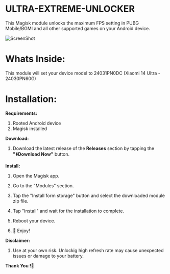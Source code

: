 # ULTRA-EXTREME-UNLOCKER
This Magisk module unlocks the maximum FPS setting in PUBG Mobile/BGMI and all other supported games on your Android device.

![ScreenShot](https://github.com/shakilxt/ULTRA-EXTREME-UNLOCKER/blob/main/Screenshot.jpg?raw=true)

# Whats Inside:
This module will set your device model to 24031PN0DC (Xiaomi 14 Ultra - 24030PN60G)

# Installation:

**Requirements:**

1. Rooted Android device
2. Magisk installed

**Download:**

1. Download the latest release of the **Releases** section by tapping the **"⬇️Download Now"** button.

**Install:**

1. Open the Magisk app.

2. Go to the "Modules" section.

3. Tap the "Install form storage" button and select the downloaded module zip file.

4. Tap "Install" and wait for the installation to complete.

5. Reboot your device.

6. 👊 Enjoy!

**Disclaimer:**

1. Use at your own risk. Unlockig high refresh rate may cause unexpected issues or damage to your battery.


**Thank You !🫵**
